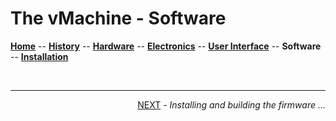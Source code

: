 # The vMachine - Software

**[Home](readne.md)** --
**[History](history.md)** --
**[Hardware](hardware.md)** --
**[Electronics](electronics.md)** --
**[User Interface](ui.md)** --
**Software** --
**[Installation](installation.md)**



<br>
<hr>
<div style="text-align: right">
<a href='installation.md'>NEXT</a><i> - Installing and building the firmware ...</i>
</div>
